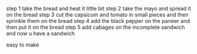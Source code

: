 step 1 
 take the bread and  heat it little bit
 step 2
 take the mayo and spread it on the bread
 step 3 
 cut the capsicum and tomato in small pieces and then sprinkle them on the bread
 step 4
 add the black pepper on the paneer and then put it on the bread
 step 5
 add cabages on the incomplete sandwich and now u have a sandwich

 easy to make